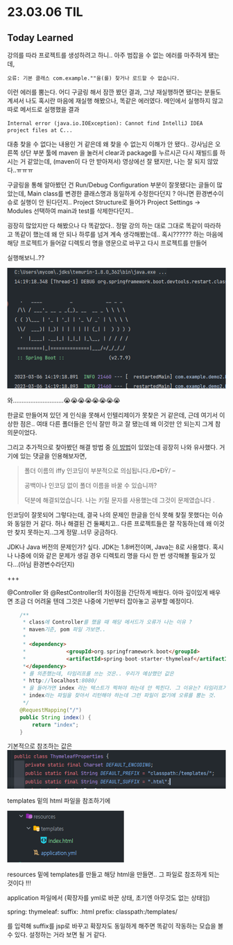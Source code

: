 # 23.03.06 TIL
## Today Learned

강의를 따라 프로젝트를 생성하려고 하니.. 아주 범잡을 수 없는 에러를 마주하게 됐는데,

```
오류: 기본 클래스 com.example.""을(를) 찾거나 로드할 수 없습니다.
```

이런 에러를 뿜는다. 어디 구글링 해서 잠깐 봤던 결과, 그냥 재실행하면 됐다는 분들도 계셔서
나도 혹시란 마음에 재실행 해봤으나, 똑같은 에러였다. 메인에서 실행하지 않고 따로 메서드로 실행했을 결과

```
Internal error (java.io.IOException): Cannot find IntelliJ IDEA project files at C...
```

대충 찾을 수 없다는 내용인 거 같은데 왜 찾을 수 없는지 이해가 안 됐다.. 강사님은 오른쪽 상단 부분 툴에
maven 을 눌러서 clear과 package를 누르시곤 다시 재빌드를 하시는 거 같았는데, (maven이 다 안 받아져서)
영상에선 잘 됐지만, 나는 잘 되지 않았다..ㅠㅠㅠ

구글링을 통해 알아봤던 건 Run/Debug Configuration 부분이 잘못됐다는 글들이 많았는데, Main class를 변경한 클래스명과 동일하게 수정한다던지 ?
아니면 환경변수이슈로 실행이 안 된다던지.. Project Structure로 들어가 Project Settings -> Modules 선택하여 main과 test를 삭제한다던지..

굉장히 많았지만 다 해봤으나 다 똑같았다.. 정말 강의 하는 대로 그대로 똑같이 따라하고 똑같이 했는데 왜 안 되나 하루를 넘겨 
계속 생각해봤는데.. 혹시?????? 하는 마음에 해당 프로젝트가 들어갈 디렉토리 명을 영문으로 바꾸고 다시 프로젝트를 만들어

실행해보니..??

![img_9.png](img_9.png)

와.............................😭😭😭😭😭😭😭😭

한글로 만들어져 있던 게 인식을 못해서 인텔리제이가 못찾은 거 같은데, 근데 여기서 이상한 점은..
여태 다른 폴더들은 인식 잘만 하고 잘 됐는데 왜 이것만 안 되는지 그게 참 의문이었다.

그리고 추가적으로 찾아봤던 해결 방법 중 [이 방법](https://stackoverflow.com/questions/69956907/cannot-find-intellij-idea-project-files)이 있었는데
굉장히 나와 유사했다. 거기에 있는 댓글을 인용해보자면,

>폴더 이름의 iffy 인코딩이 부분적으로 의심됩니다./Ð•ÐŸ/ –
>
> 
>공백이나 인코딩 없이 폴더 이름을 바꿀 수 있습니까?
> 
>덕분에 해결되었습니다. 나는 키릴 문자를 사용했는데 그것이 문제였습니다 .


인코딩이 잘못되어 그렇다는데, 결국 나의 문제인 한글을 인식 못해 찾질 못했다는 이슈와 동일한 거 같다.
허나 해결된 건 둘째치고.. 다른 프로젝트들은 잘 작동하는데 왜 이것만 찾지 못하는지..그게 정말..너무 궁금하다.

JDK나 Java 버전의 문제인가? 싶다. JDK는 1.8버전이며, Java는 8로 사용했다. 혹시나 나중에
이와 같은 문제가 생길 경우 디렉토리 명을 다시 한 번 생각해볼 필요가 있다...(아님 환경변수라던지)

+++

@Controller 와 @RestController의 차이점을 간단하게 배웠다. 아마 깊이있게 배우면 조금 더 어려울 텐데 그것은 나중에
기반부터 잡아놓고 공부할 예정이다.

```java
    /**
     * class에 Controller를 했을 때 해당 메서드가 오류가 나는 이유 ?
     * maven기준, pom 파일 가보면..
     *
     * <dependency>
     *             <groupId>org.springframework.boot</groupId>
     *             <artifactId>spring-boot-starter-thymeleaf</artifactId>
     *</dependency>
     * 를 의존했는데, 타임리프를 쓰는 것은.. 우리가 예상했던 값은
     * http://localhost:8080/
     * 을 들어가면 index 라는 텍스트가 찍혀야 하는데 안 찍힌다. 그 이유는? 타임리프가 return "index";를
     * index라는 파일을 찾아서 리턴해야 하는데 그런 파일이 없기에 오류를 뿜는 것.
     */
    @RequestMapping("/")
    public String index() {
        return "index";
    }
```

기본적으로 참조하는 값은 
![img_11.png](img_11.png)

templates 밑의 html 파일을 참조하기에

![img_10.png](img_10.png)

resources 밑에 templates를 만들고 해당 html을 만들면.. 그 파일로 참조하게 되는 것이다 !!!

application 파일에서 (확장자를 yml로 바꾼 상태, 초기엔 아무것도 없는 상태임) 

spring:
thymeleaf:
suffix: .html
prefix: classpath:/templates/

를 입력해 suffix를 jsp로 바꾸고 확장자도 동일하게 해주면 똑같이 작동하는 모습을 볼 수 있다.
설정하는 거라 보면 될 거 같다.


